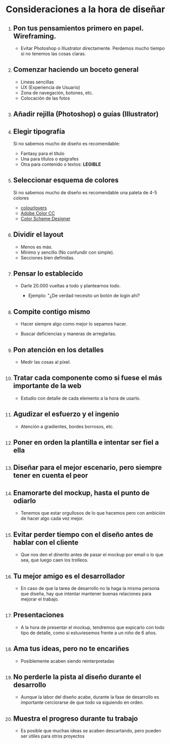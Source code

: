 # Consideraciones a la hora de diseñar

1. ## Pon tus pensamientos primero en papel. Wireframing.

    -   Evitar Photoshop o Illustrator directamente. Perdemos mucho tiempo si no tenemos las cosas claras.

2. ## Comenzar haciendo un boceto general

    - Lineas sencillas
    - UX (Experiencia de Usuario)
    - Zona de navegación, botones, etc.
    - Colocación de las fotos

3. ## Añadir rejilla (Photoshop) o **guías (Illustrator)**

4. ## Elegir tipografía

    Si no sabemos mucho de diseño es recomendable:

    - Fantasy para el título
    - Una para títulos o epígrafes
    - Otra para contenido o textos: **LEGIBLE**

5. ## Seleccionar esquema de colores

    Si no sabemos mucho de diseño es recomendable una paleta de 4-5 colores

    - [colourlovers](www.colourlovers.com)
    - [Adobe Color CC](https://color.adobe.com/)
    - [Color Scheme Designer](https://colorschemedesigner.com/csd-3.5/)

6. ## Dividir el layout

    - Menos es más.
    - Mínimo y sencillo (No confundir con simple).
    - Secciones bien definidas.

7. ## Pensar lo establecido 

    - Darle 20.000 vueltas a todo y plantearnos todo.

        - Ejemplo: "¿De verdad necesito un botón de login ahí?

8. ## Compite contigo mismo

    - Hacer siempre algo como mejor lo sepamos hacer.

    - Buscar deficiencias y maneras de arreglarlas.

9. ## Pon atención en los detalles

    - Medir las cosas al píxel.

10. ## Tratar cada componente como si fuese el más importante de la web

    - Estudio con detalle de cada elemento a la hora de usarlo.

11. ## Agudizar el esfuerzo y el ingenio

    - Atención a gradientes, bordes borrosos, etc.

12. ## Poner en orden la plantilla e intentar ser fiel a ella

13. ## Diseñar para el mejor escenario, pero siempre tener en cuenta el peor

14. ## Enamorarte del mockup, hasta el punto de odiarlo

    - Tenemos que estar orgullosos de lo que hacemos pero con ambición de hacer algo cada vez mejor.

15. ## Evitar perder tiempo con el diseño antes de hablar con el cliente

    - Que nos den el dinerito antes de pasar el mockup por email o lo que sea, que luego caen los trolleos.

16. ## Tu mejor amigo es el desarrollador

    - En caso de que la tarea de desarrollo no la haga la misma persona que diseña, hay que intentar mantener buenas relaciones para mejorar el trabajo.

17. ## Presentaciones

    - A la hora de presentar el mockup, tendremos que expicarlo con todo tipo de detalle, como si estuviesemos frente a un niño de 6 años.

18. ## Ama tus ideas, pero no te encariñes

    - Posiblemente acaben siendo reinterpretadas

19. ## No perderle la pista al diseño durante el desarrollo

    - Aunque la labor del diseño acabe, durante la fase de desarrollo es importante cerciorarse de que todo va siguiendo en orden.

20. ## Muestra el progreso durante tu trabajo

    - Es posible que muchas ideas se acaben descartando, pero pueden ser útiles para otros proyectos



